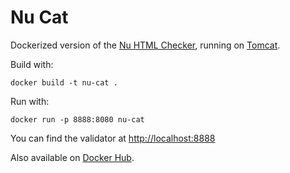 # Nu Cat

Dockerized version of the [Nu HTML Checker](https://github.com/validator/validator), running on [Tomcat](https://hub.docker.com/_/tomcat/).

Build with:

```
docker build -t nu-cat .
```

Run with:

```
docker run -p 8888:8080 nu-cat
```

You can find the validator at [http://localhost:8888](http://localhost:8888)

Also available on [Docker Hub](https://hub.docker.com/r/sitevalidator/nu-cat/).
